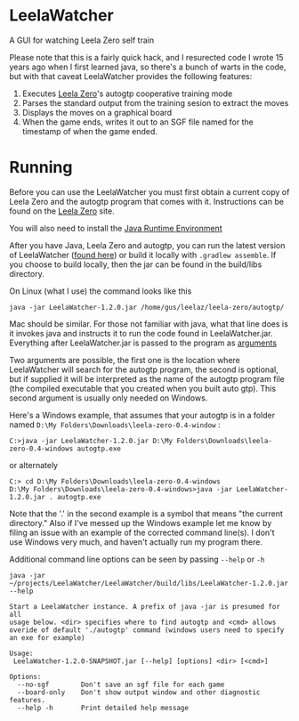 # LeelaWatcher
A GUI for watching Leela Zero self train

Please note that this is a fairly quick hack, and I resurected code I wrote 15 years ago when I first learned java, so there's a bunch of warts in the code, but with that caveat LeelaWatcher provides the following features:

1. Executes [Leela Zero](https://github.com/gcp/leela-zero)'s autogtp cooperative training mode
1. Parses the standard output from the training sesion to extract the moves
1. Displays the moves on a graphical board
1. When the game ends, writes it out to an SGF file named for the timestamp of when the game ended.

# Running
Before you can use the LeelaWatcher you must first obtain a current copy of Leela Zero and the autogtp program that comes with it. Instructions can be found on the [Leela Zero](https://github.com/gcp/leela-zero) site.

You will also need to install the [Java Runtime Environment](http://www.oracle.com/technetwork/java/javase/downloads/jre8-downloads-2133155.html)

After you have Java, Leela Zero and autogtp, you can run the latest version of LeelaWatcher ([found here](https://github.com/barrybecker4/LeelaWatcher/releases)) or build it locally with `.gradlew assemble`. If you choose to build locally, then the jar can be found in the build/libs directory.

On Linux (what I use) the command looks like this

    java -jar LeelaWatcher-1.2.0.jar /home/gus/leelaz/leela-zero/autogtp/
    
Mac should be similar. For those not familiar with java, what that line does is it invokes java and instructs it to run the code found in LeelaWatcher.jar. Everything after LeelaWatcher.jar is passed to the program as [arguments](https://en.wikipedia.org/wiki/Command-line_interface#Arguments)

Two arguments are possible, the first one is the location where LeelaWatcher will search for the autogtp program, the second is optional, but if supplied it will be interpreted as the name of the autogtp program file (the compiled executable that you created when you built auto gtp). This second argument is usually only needed on Windows. 

Here's a Windows example, that assumes that your autogtp is in a folder named `D:\My Folders\Downloads\leela-zero-0.4-window` :

    C:>java -jar LeelaWatcher-1.2.0.jar D:\My Folders\Downloads\leela-zero-0.4-windows autogtp.exe

or alternately 

    C:> cd D:\My Folders\Downloads\leela-zero-0.4-windows
    D:\My Folders\Downloads\leela-zero-0.4-windows>java -jar LeelaWatcher-1.2.0.jar . autogtp.exe
    
Note that the '.' in the second example is a symbol that means "the current directory." Also if I've messed up the Windows example let me know by filing an issue with an example of the corrected command line(s). I don't use Windows very much, and haven't actually run my program there.

Additional command line options can be seen by passing `--help` or `-h`

    java -jar ~/projects/LeelaWatcher/LeelaWatcher/build/libs/LeelaWatcher-1.2.0.jar --help 
    
    Start a LeelaWatcher instance. A prefix of java -jar is presumed for all
    usage below. <dir> specifies where to find autogtp and <cmd> allows
    overide of default './autogtp' command (windows users need to specify
    an exe for example)
    
    Usage:
     LeelaWatcher-1.2.0-SNAPSHOT.jar [--help] [options] <dir> [<cmd>]
    
    Options:
      --no-sgf        Don't save an sgf file for each game
      --board-only    Don't show output window and other diagnostic features.
      --help -h       Print detailed help message
